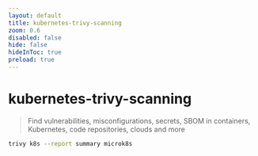 ```yaml
---
layout: default 
title: kubernetes-trivy-scanning  
zoom: 0.6   
disabled: false 
hide: false 
hideInToc: true    
preload: true   
---
```



# kubernetes-trivy-scanning   

> Find vulnerabilities, misconfigurations, secrets, SBOM in containers, Kubernetes, code repositories, clouds and more  


```bash
trivy k8s --report summary microk8s
```